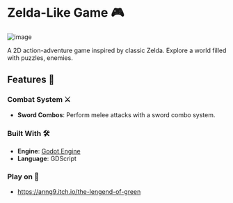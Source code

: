 # Zelda-Like Game 🎮

![image](https://github.com/user-attachments/assets/ad3ccbdb-9eb7-465e-8f3d-3f0054894df8)

A 2D action-adventure game inspired by classic Zelda. Explore a world filled with puzzles, enemies.

## Features 🚀

### Combat System ⚔️
- **Sword Combos**: Perform melee attacks with a sword combo system.

### Built With 🛠️
- **Engine**: [Godot Engine](https://godotengine.org/)
- **Language**: GDScript

### Play on 👾
- https://anng9.itch.io/the-lengend-of-green
